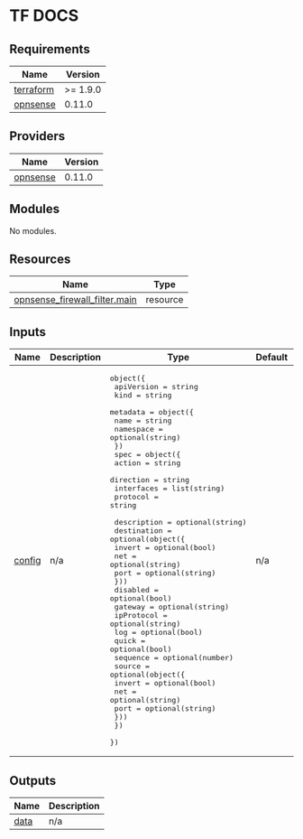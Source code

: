 <!-- markdownlint-disable MD041 -->
<!-- markdownlint-disable MD033 -->
<!-- markdownlint-disable MD028 -->

# TF DOCS

<!-- prettier-ignore-start -->

<!-- BEGIN_TF_DOCS -->
## Requirements

| Name | Version |
|------|---------|
| <a name="requirement_terraform"></a> [terraform](#requirement\_terraform) | >= 1.9.0 |
| <a name="requirement_opnsense"></a> [opnsense](#requirement\_opnsense) | 0.11.0 |

## Providers

| Name | Version |
|------|---------|
| <a name="provider_opnsense"></a> [opnsense](#provider\_opnsense) | 0.11.0 |

## Modules

No modules.

## Resources

| Name | Type |
|------|------|
| [opnsense_firewall_filter.main](https://registry.terraform.io/providers/browningluke/opnsense/0.11.0/docs/resources/firewall_filter) | resource |

## Inputs

| Name | Description | Type | Default | Required |
|------|-------------|------|---------|:--------:|
| <a name="input_config"></a> [config](#input\_config) | n/a | <pre>object({<br/>    apiVersion = string<br/>    kind       = string<br/>    metadata = object({<br/>      name      = string<br/>      namespace = optional(string)<br/>    })<br/>    spec = object({<br/>      action    = string<br/>      direction = string<br/>      interfaces = list(string)<br/>      protocol  = string<br/><br/>      description = optional(string)<br/>      destination = optional(object({<br/>        invert = optional(bool)<br/>        net = optional(string)<br/>        port = optional(string)<br/>      }))<br/>      disabled = optional(bool)<br/>      gateway = optional(string)<br/>      ipProtocol = optional(string)<br/>      log = optional(bool)<br/>      quick = optional(bool)<br/>      sequence = optional(number)<br/>      source = optional(object({<br/>        invert = optional(bool)<br/>        net = optional(string)<br/>        port = optional(string)<br/>      }))<br/>    })<br/>  })</pre> | n/a | yes |

## Outputs

| Name | Description |
|------|-------------|
| <a name="output_data"></a> [data](#output\_data) | n/a |
<!-- END_TF_DOCS -->

<!-- prettier-ignore-end -->
